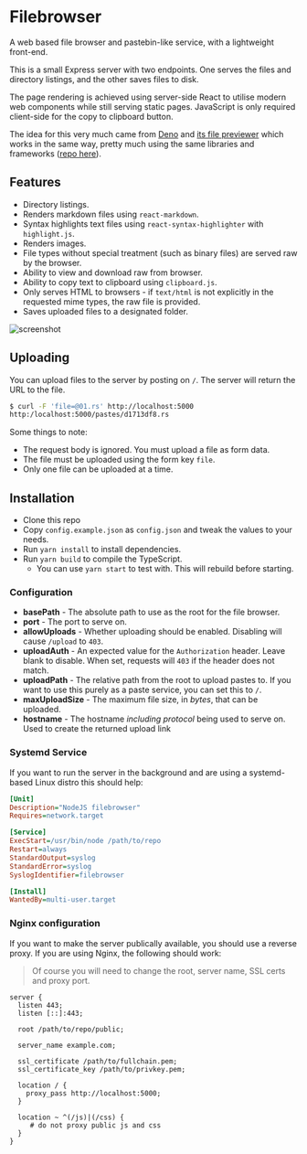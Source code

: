 # Filebrowser

A web based file browser and pastebin-like service, with a lightweight front-end.

This is a small Express server with two endpoints. One serves the files and directory listings,
and the other saves files to disk. 

The page rendering is achieved using server-side React to utilise modern web components while 
still serving static pages. JavaScript is only required client-side for the copy to clipboard button.

The idea for this very much came from [Deno](https://deno.land/) and [its file previewer](https://deno.land/std/examples/welcome.ts)
which works in the same way, pretty much using the same libraries and frameworks ([repo here](https://github.com/denoland/deno_website2)).

## Features

- Directory listings.
- Renders markdown files using `react-markdown`.
- Syntax highlights text files using `react-syntax-highlighter` with `highlight.js`.
- Renders images.
- File types without special treatment (such as binary files) are served raw by the browser.
- Ability to view and download raw from browser.
- Ability to copy text to clipboard using `clipboard.js`.
- Only serves HTML to browsers - if `text/html` is not explicitly in the requested mime types, the raw file is provided.
- Saves uploaded files to a designated folder.

![screenshot](https://f.jstanger.dev/github/filebrowser/screenshot.png)

## Uploading

You can upload files to the server by posting on `/`. The server will return the URL to the file.

```bash
$ curl -F 'file=@01.rs' http://localhost:5000
http:/localhost:5000/pastes/d1713df8.rs
```

Some things to note:

- The request body is ignored. You must upload a file as form data.
- The file must be uploaded using the form key `file`.
- Only one file can be uploaded at a time.

## Installation

- Clone this repo
- Copy `config.example.json` as `config.json` and tweak the values to your needs.
- Run `yarn install` to install dependencies.
- Run `yarn build` to compile the TypeScript.
    - You can use `yarn start` to test with. This will rebuild before starting.

### Configuration

- **basePath** - The absolute path to use as the root for the file browser.
- **port** - The port to serve on.
- **allowUploads** - Whether uploading should be enabled. Disabling will cause `/upload` to `403`.
- **uploadAuth** - An expected value for the `Authorization` header. 
Leave blank to disable. When set, requests will `403` if the header does not match.
- **uploadPath** - The relative path from the root to upload pastes to. 
If you want to use this purely as a paste service, you can set this to `/`.
- **maxUploadSize** - The maximum file size, in *bytes*, that can be uploaded.
- **hostname** - The hostname *including protocol* being used to serve on. Used to create the returned upload link

### Systemd Service

If you want to run the server in the background and are using a systemd-based Linux distro this should help:

```ini
[Unit]
Description="NodeJS filebrowser"
Requires=network.target

[Service]
ExecStart=/usr/bin/node /path/to/repo
Restart=always
StandardOutput=syslog
StandardError=syslog
SyslogIdentifier=filebrowser

[Install]
WantedBy=multi-user.target
```

### Nginx configuration

If you want to make the server publically available, you should use a reverse proxy. If you are
using Nginx, the following should work:

> Of course you will need to change the root, server name, SSL certs and proxy port.

```nginx
server {
  listen 443;
  listen [::]:443;

  root /path/to/repo/public;

  server_name example.com;

  ssl_certificate /path/to/fullchain.pem;
  ssl_certificate_key /path/to/privkey.pem;

  location / {
    proxy_pass http://localhost:5000;
  }

  location ~ ^(/js)|(/css) {
     # do not proxy public js and css 
  }
}
```